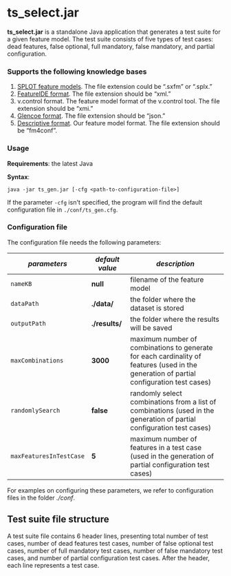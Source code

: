 # ts_select.jar

**ts_select.jar** is a standalone Java application that generates a test suite for a given feature model.
The test suite consists of five types of test cases: dead features, false optional, full mandatory, false mandatory, and partial configuration.

### Supports the following knowledge bases

1. [SPLOT feature models](splot-research.org). The file extension could be “.sxfm” or “.splx.”
2. [FeatureIDE format](https://featureide.github.io). The file extension should be “xml.”
3. v.control format. The feature model format of the v.control tool. The file extension should be “xmi.”
4. [Glencoe format](https://glencoe.hochschule-trier.de). The file extension should be “json.”
5. [Descriptive format](https://github.com/manleviet/CA-CDR-V2/blob/main/fm-package/src/test/resources/bamboobike.fm4conf). Our feature model format. The file extension should be “fm4conf”.

### Usage

**Requirements**: the latest Java

**Syntax**:
```
java -jar ts_gen.jar [-cfg <path-to-configuration-file>]
```

If the parameter `-cfg` isn't specified, the program will find the default configuration file in `./conf/ts_gen.cfg`.

### Configuration file

The configuration file needs the following parameters:

| *parameters* | *default value* | *description*                                                                                                                            |
| ----------- |-----------------|------------------------------------------------------------------------------------------------------------------------------------------|
| ```nameKB``` | **null**        | filename of the feature model                                                                                                            |
| ```dataPath``` | **./data/**     | the folder where the dataset is stored                                                                                                   |
| ```outputPath``` | **./results/**  | the folder where the results will be saved                                                                                               |
| ```maxCombinations``` | **3000**        | maximum number of combinations to generate for each cardinality of features (used in the generation of partial configuration test cases) |
| ```randomlySearch``` | **false**       | randomly select combinations from a list of combinations (used in the generation of partial configuration test cases)                    |
| ```maxFeaturesInTestCase``` | **5**           | maximum number of features in a test case (used in the generation of partial configuration test cases)                                   |

For examples on configuring these parameters, we refer to configuration files in the folder *./conf*.

## Test suite file structure

A test suite file contains 6 header lines, presenting total number of test cases, number of dead features test cases,
number of false optional test cases, number of full mandatory test cases, number of false mandatory test cases,
and number of partial configuration test cases. After the header, each line represents a test case.